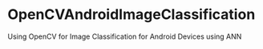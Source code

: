 # OpenCVAndroidImageClassification
Using OpenCV for Image Classification for Android Devices using ANN

